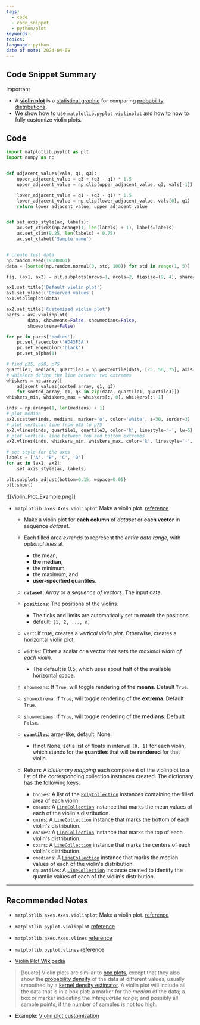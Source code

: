 ```yaml
---
tags:
  - code
  - code_snippet
  - python/plot
keywords: 
topics: 
language: python
date of note: 2024-04-08
---
```


## Code Snippet Summary

>[!important]
>- A [**violin plot**](https://en.wikipedia.org/wiki/Violin_plot) is a [statistical graphic](https://en.wikipedia.org/wiki/Statistical_graphics "Statistical graphics") for comparing [probability distributions](https://en.wikipedia.org/wiki/Probability_distribution "Probability distribution").
>- We show how to use `matplotlib.pyplot.violinplot` and how to how to fully customize violin plots.

## Code

```python
import matplotlib.pyplot as plt
import numpy as np


def adjacent_values(vals, q1, q3):
    upper_adjacent_value = q3 + (q3 - q1) * 1.5
    upper_adjacent_value = np.clip(upper_adjacent_value, q3, vals[-1])

    lower_adjacent_value = q1 - (q3 - q1) * 1.5
    lower_adjacent_value = np.clip(lower_adjacent_value, vals[0], q1)
    return lower_adjacent_value, upper_adjacent_value


def set_axis_style(ax, labels):
    ax.set_xticks(np.arange(1, len(labels) + 1), labels=labels)
    ax.set_xlim(0.25, len(labels) + 0.75)
    ax.set_xlabel('Sample name')


# create test data
np.random.seed(19680801)
data = [sorted(np.random.normal(0, std, 100)) for std in range(1, 5)]

fig, (ax1, ax2) = plt.subplots(nrows=1, ncols=2, figsize=(9, 4), sharey=True)

ax1.set_title('Default violin plot')
ax1.set_ylabel('Observed values')
ax1.violinplot(data)

ax2.set_title('Customized violin plot')
parts = ax2.violinplot(
        data, showmeans=False, showmedians=False,
        showextrema=False)

for pc in parts['bodies']:
    pc.set_facecolor('#D43F3A')
    pc.set_edgecolor('black')
    pc.set_alpha(1)

# find p25, p50, p75
quartile1, medians, quartile3 = np.percentile(data, [25, 50, 75], axis=1)
# whiskers define the line between two extremes
whiskers = np.array([
    adjacent_values(sorted_array, q1, q3)
    for sorted_array, q1, q3 in zip(data, quartile1, quartile3)])
whiskers_min, whiskers_max = whiskers[:, 0], whiskers[:, 1]

inds = np.arange(1, len(medians) + 1)
# plot median
ax2.scatter(inds, medians, marker='o', color='white', s=30, zorder=3)
# plot vertical line from p25 to p75
ax2.vlines(inds, quartile1, quartile3, color='k', linestyle='-', lw=5)
# plot vertical line between top and bottom extremes
ax2.vlines(inds, whiskers_min, whiskers_max, color='k', linestyle='-', lw=1)

# set style for the axes
labels = ['A', 'B', 'C', 'D']
for ax in [ax1, ax2]:
    set_axis_style(ax, labels)

plt.subplots_adjust(bottom=0.15, wspace=0.05)
plt.show()
```

![[Violin_Plot_Example.png]]

- `matplotlib.axes.Axes.violinplot` Make a violin plot. [reference](https://matplotlib.org/stable/api/_as_gen/matplotlib.axes.Axes.violinplot.html#matplotlib.axes.Axes.violinplot "matplotlib.axes.Axes.violinplot") 
	- Make a violin plot for **each column** of _dataset_ or **each vector** in sequence _dataset_. 
	- Each filled area *extends* to represent the *entire data range*, with *optional lines* at 
		- the mean, 
		- **the median**, 
		- the minimum, 
		- the maximum, and 
		- **user-specified quantiles**.
		  
	- **`dataset`**: *Array* or a *sequence of vectors*. The input data.
	- **`positions`**: The positions of the violins. 
		- The ticks and limits are automatically set to match the positions.
		- default: `[1, 2, ..., n]` 
		  
	- `vert`: If true, creates a *vertical violin plot*. Otherwise, creates a horizontal violin plot.
	- `widths`: Either a scalar or a vector that sets the *maximal width of each violin*. 
		- The default is 0.5, which uses about half of the available horizontal space.
	- `showmeans`:  If `True`, will toggle rendering of the **means**. Default `True`.
	- `showextrema`: If `True`, will toggle rendering of the **extrema**. Default `True`.
	- `showmedians`: If `True`, will toggle rendering of the **medians**. Default `False`.
	  
	- **`quantiles`**: array-like, default: None.
		- If not None, set a list of floats in interval `[0, 1]` for each violin, which stands for the **quantiles** that will be **rendered** for that violin.
		  
	- Return: A *dictionary mapping* each component of the violinplot to a list of the corresponding collection instances created. The dictionary has the following keys:
		- `bodies`: A list of the [`PolyCollection`](https://matplotlib.org/stable/api/collections_api.html#matplotlib.collections.PolyCollection "matplotlib.collections.PolyCollection") instances containing the filled area of each violin.
	    - `cmeans`: A [`LineCollection`](https://matplotlib.org/stable/api/collections_api.html#matplotlib.collections.LineCollection "matplotlib.collections.LineCollection") instance that marks the mean values of each of the violin's distribution.
	    - `cmins`: A [`LineCollection`](https://matplotlib.org/stable/api/collections_api.html#matplotlib.collections.LineCollection "matplotlib.collections.LineCollection") instance that marks the bottom of each violin's distribution.
	    - `cmaxes`: A [`LineCollection`](https://matplotlib.org/stable/api/collections_api.html#matplotlib.collections.LineCollection "matplotlib.collections.LineCollection") instance that marks the top of each violin's distribution.
	    - `cbars`: A [`LineCollection`](https://matplotlib.org/stable/api/collections_api.html#matplotlib.collections.LineCollection "matplotlib.collections.LineCollection") instance that marks the centers of each violin's distribution.
	    - `cmedians`: A [`LineCollection`](https://matplotlib.org/stable/api/collections_api.html#matplotlib.collections.LineCollection "matplotlib.collections.LineCollection") instance that marks the median values of each of the violin's distribution.
	    - `cquantiles`: A [`LineCollection`](https://matplotlib.org/stable/api/collections_api.html#matplotlib.collections.LineCollection "matplotlib.collections.LineCollection") instance created to identify the quantile values of each of the violin's distribution.


-----------
##  Recommended Notes
- `matplotlib.axes.Axes.violinplot` Make a violin plot. [reference](https://matplotlib.org/stable/api/_as_gen/matplotlib.axes.Axes.violinplot.html#matplotlib.axes.Axes.violinplot "matplotlib.axes.Axes.violinplot") 
- `matplotlib.pyplot.violinplot` [reference](https://matplotlib.org/stable/api/_as_gen/matplotlib.pyplot.violinplot.html#matplotlib.pyplot.violinplot "matplotlib.pyplot.violinplot")
- `matplotlib.axes.Axes.vlines` [reference](https://matplotlib.org/stable/api/_as_gen/matplotlib.axes.Axes.vlines.html#matplotlib.axes.Axes.vlines "matplotlib.axes.Axes.vlines") 
- `matplotlib.pyplot.vlines` [reference](https://matplotlib.org/stable/api/_as_gen/matplotlib.pyplot.vlines.html#matplotlib.pyplot.vlines "matplotlib.pyplot.vlines")
  
- [Violin Plot Wikipedia](https://en.wikipedia.org/wiki/Violin_plot)

>[!quote]
>Violin plots are similar to [box plots](https://en.wikipedia.org/wiki/Box_plot "Box plot"), except that they also show the [probability density](https://en.wikipedia.org/wiki/Probability_density_function "Probability density function") of the data at different values, usually smoothed by a [kernel density estimator](https://en.wikipedia.org/wiki/Kernel_density_estimator "Kernel density estimator"). A violin plot will include all the data that is in a box plot: a marker for the *median* of the data; a box or marker indicating the *interquartile range*; and possibly all sample points, if the number of samples is not too high.


- Example: [Violin plot customization](https://matplotlib.org/stable/gallery/statistics/customized_violin.html#violin-plot-customization)